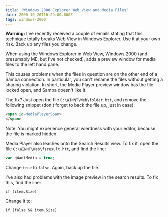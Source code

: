 ```yaml
---
title: "Windows 2000 Explorer Web View and Media Files"
date: 2000-10-26T16:29:00.000Z
tags: windows-2000
---
```

**Warning:** I've recently received a couple of emails stating that this
technique totally breaks Web View in Windows Explorer. Use it at your
own risk. Back up any files you change.

When using the Windows Explorer in Web View, Windows 2000 (and
presumably ME, but I've not checked), adds a preview window for media
files to the left hand pane.

This causes problems when the files in question are on the other end of
a Samba connection. In particular, you can't rename the files without
getting a sharing violation. In short, the Media Player preview window
has the file locked open, and Samba doesn't like it.

The fix? Just open the file `C:\WINNT\Web\folder.htt`, and remove the
following snippet (don't forget to back the file up, just in case):

```html
<span id=MediaPlayerSpan>
</span>
```

Note: You might experience general wierdness with your editor, because
the file is marked hidden.

Media Player also leaches onto the Search Results view. To fix it, open
the file `C:\WINNT\Web\fsresult.htt`, and find the line:

```js
var gWantMedia = true;
```

Change `true` to `false`. Again, back up the file.

I've also had problems with the image preview in the search results. To
fix this, find the line:

```
if (item.Size)
```

Change it to:

```
if (false && item.Size)
```
